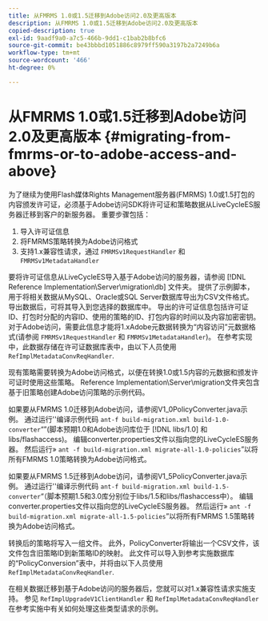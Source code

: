 ```yaml
---
title: 从FMRMS 1.0或1.5迁移到Adobe访问2.0及更高版本
description: 从FMRMS 1.0或1.5迁移到Adobe访问2.0及更高版本
copied-description: true
exl-id: 9aadf9a0-a7c5-466b-9dd1-c1bab2b8bfc6
source-git-commit: be43bbbd1051886c8979ff590a3197b2a7249b6a
workflow-type: tm+mt
source-wordcount: '466'
ht-degree: 0%

---
```


# 从FMRMS 1.0或1.5迁移到Adobe访问2.0及更高版本 {#migrating-from-fmrms-or-to-adobe-access-and-above}

为了继续为使用Flash媒体Rights Management服务器(FMRMS) 1.0或1.5打包的内容颁发许可证，必须基于Adobe访问SDK将许可证和策略数据从LiveCycleES服务器迁移到客户的新服务器。 重要步骤包括：

1. 导入许可证信息
1. 将FMRMS策略转换为Adobe访问格式
1. 支持1.x兼容性请求，通过 `FMRMSv1RequestHandler` 和 `FMRMSv1MetadataHandler`

要将许可证信息从LiveCycleES导入基于Adobe访问的服务器，请参阅 [!DNL Reference Implementation\Server\migration\db] 文件夹。 提供了示例脚本，用于将相关数据从MySQL、Oracle或SQL Server数据库导出为CSV文件格式。 导出数据后，可将其导入到您选择的数据库中。 导出的许可证信息包括许可证ID、打包时分配的内容ID、使用的策略的ID、打包内容的时间以及内容加密密钥。 对于Adobe访问，需要此信息才能将1.xAdobe元数据转换为“内容访问”元数据格式(请参阅 `FMRMSv1RequestHandler` 和 `FMRMSv1MetadataHandler`)。 在参考实现中，此数据存储在许可证数据库表中，由以下人员使用 `RefImplMetadataConvReqHandler`.

现有策略需要转换为Adobe访问格式，以便在转换1.0或1.5内容的元数据和颁发许可证时使用这些策略。 Reference Implementation\Server\migration文件夹包含基于旧策略创建Adobe访问策略的示例代码。

如果要从FMRMS 1.0迁移到Adobe访问，请参阅V1_0PolicyConverter.java示例。 通过运行&#39;&#39;编译示例代码 `ant-f build-migration.xml build-1.0-converter`“”(脚本预期1.0和Adobe访问库位于 [!DNL libs/1.0] 和libs/flashaccess)。 编辑converter.properties文件以指向您的LiveCycleES服务器。 然后运行» `ant -f build-migration.xml migrate-all-1.0-policies`”以将所有FMRMS 1.0策略转换为Adobe访问格式。

如果要从FMRMS 1.5迁移到Adobe访问，请参阅V1_5PolicyConverter.java示例。 通过运行&#39;&#39;编译示例代码 `ant-f build-migration.xml build-1.5-converter`“（脚本预期1.5和3.0库分别位于libs/1.5和libs/flashaccess中）。 编辑converter.properties文件以指向您的LiveCycleES服务器。 然后运行» `ant -f build-migration.xml migrate-all-1.5-policies`”以将所有FMRMS 1.5策略转换为Adobe访问格式。

转换后的策略将写入一组文件。 此外，PolicyConverter将输出一个CSV文件，该文件包含旧策略ID到新策略ID的映射。 此文件可以导入到参考实施数据库的“PolicyConversion”表中，并将由以下人员使用 `RefImplMetadataConvReqHandler`.

在相关数据迁移到基于Adobe访问的服务器后，您就可以对1.x兼容性请求实施支持。 参见 `RefImplUpgradeV1ClientHandler` 和 `RefImplMetadataConvReqHandler` 在参考实施中有关如何处理这些类型请求的示例。
